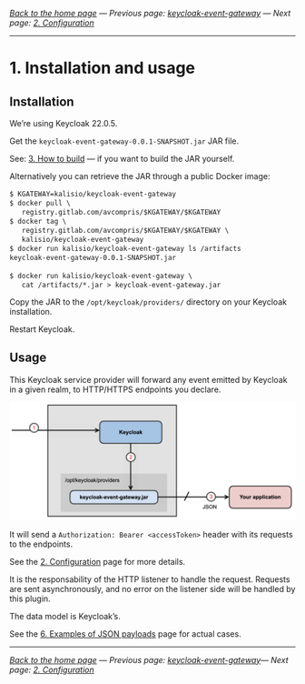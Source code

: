 _[Back to the home page](../README.md)
— Previous page: [keycloak-event-gateway](../README.md)
— Next page: [2. Configuration](./Configuration.md)_

---

# 1. Installation and usage

## Installation

We’re using Keycloak 22.0.5.

Get the `keycloak-event-gateway-0.0.1-SNAPSHOT.jar`
JAR file.

See: [3. How to build](Build.md)  — if you want to
build the JAR yourself.

Alternatively you can retrieve the JAR through a
public Docker image:

```shell
$ KGATEWAY=kalisio/keycloak-event-gateway
$ docker pull \
   registry.gitlab.com/avcompris/$KGATEWAY/$KGATEWAY
$ docker tag \
   registry.gitlab.com/avcompris/$KGATEWAY/$KGATEWAY \
   kalisio/keycloak-event-gateway
$ docker run kalisio/keycloak-event-gateway ls /artifacts
keycloak-event-gateway-0.0.1-SNAPSHOT.jar

$ docker run kalisio/keycloak-event-gateway \
   cat /artifacts/*.jar > keycloak-event-gateway.jar
```


Copy the JAR to the `/opt/keycloak/providers/`
directory on your Keycloak installation.

Restart Keycloak.

## Usage

This Keycloak service provider will forward
any event emitted by Keycloak in a given realm,
to HTTP/HTTPS endpoints you declare.


![Diagram](diagrams/png/keycloak_event_gateway_usage.png)


It will send a
`Authorization: Bearer <accessToken>` header with its
requests to the endpoints.

See the [2. Configuration](Configuration.md) page for more details.

It is the responsability of the HTTP
listener to
handle the request.
Requests are sent asynchronously, 
and no error on the listener side will be handled by
this plugin.

The data model is Keycloak’s.

See the [6. Examples of JSON payloads](Examples.md) page for actual cases.


---

_[Back to the home page](../README.md)
— Previous page: [keycloak-event-gateway](../README.md)— Next page: [2. Configuration](./Configuration.md)_
